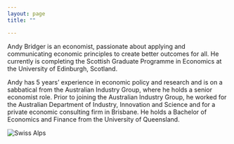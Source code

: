 ```yaml
---
layout: page
title: ""

---
```


Andy Bridger is an economist, passionate about applying and communicating economic principles to create better outcomes for all. He currently is completing the Scottish Graduate Programme in Economics at the University of Edinburgh, Scotland. 

Andy has 5 years’ experience in economic policy and research and is on a sabbatical from the Australian Industry Group, where he holds a senior economist role. Prior to joining the Australian Industry Group, he worked for the Australian Department of Industry, Innovation and Science and for a private economic consulting firm in Brisbane. He holds a Bachelor of Economics and Finance from the University of Queensland.

![Swiss Alps](https://user-images.githubusercontent.com/4943215/55412536-edbba180-5567-11e9-9c70-6d33bca3f8ed.jpg)
